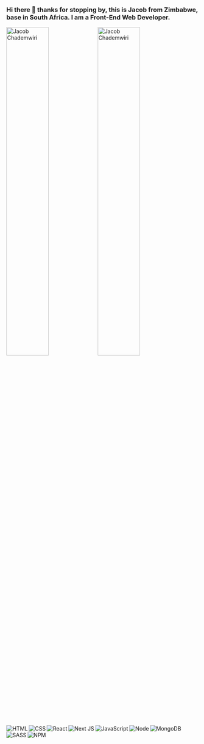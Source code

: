 ### Hi there 👋 thanks for stopping by, this is **Jacob** from Zimbabwe, base in South Africa. I am a Front-End Web Developer.



<img alt="Jacob Chademwiri" align="left" width="47%" src="https://github-readme-stats.vercel.app/api?username=jchademwiri&theme=algolia&show_icons=true" />
<img alt="Jacob Chademwiri" width="47%"  src="https://github-readme-stats.vercel.app/api/top-langs/?username=jchademwiri&layout=compact" />






<img alt="HTML" align="left" src="https://img.shields.io/badge/html5-%23E34F26.svg?style=for-the-badge&logo=html5&logoColor=white" />
<img alt="CSS" align="left" src="https://img.shields.io/badge/css3-%231572B6.svg?style=for-the-badge&logo=css3&logoColor=white" />
<img alt="React" align="left" src="https://img.shields.io/badge/react-%2320232a.svg?style=for-the-badge&logo=react&logoColor=%2361DAFB" />
<img alt="Next JS" align="left" src="https://img.shields.io/badge/Next-black?style=for-the-badge&logo=next.js&logoColor=white" />
<img alt="JavaScript" align="left" src="https://img.shields.io/badge/javascript-%23323330.svg?style=for-the-badge&logo=javascript&logoColor=%23F7DF1E" />
<img alt="Node" align="left" src="https://img.shields.io/badge/node.js-6DA55F?style=for-the-badge&logo=node.js&logoColor=white" />
<img alt="MongoDB" align="left" src="https://img.shields.io/badge/MongoDB-%234ea94b.svg?style=for-the-badge&logo=mongodb&logoColor=white" />
<img alt="SASS" align="left" src="https://img.shields.io/badge/SASS-hotpink.svg?style=for-the-badge&logo=SASS&logoColor=white" />
<img alt="NPM" align="left" src="https://img.shields.io/badge/NPM-%23000000.svg?style=for-the-badge&logo=npm&logoColor=white" />






